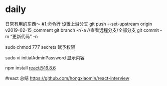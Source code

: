 # daily
日常有用的东西～
#1.命令行
设置上游分支
git push --set-upstream origin  v2019-02-15_comment
git branch -r/-a //查看远程分支/全部分支
git commit -m “更新代码” -n

sudo chmod 777 secrets  赋予权限

sudo vi initialAdminPassword  显示内容

npm install react@16.8.6

#react 总结
https://github.com/hongxiaomin/react-interview